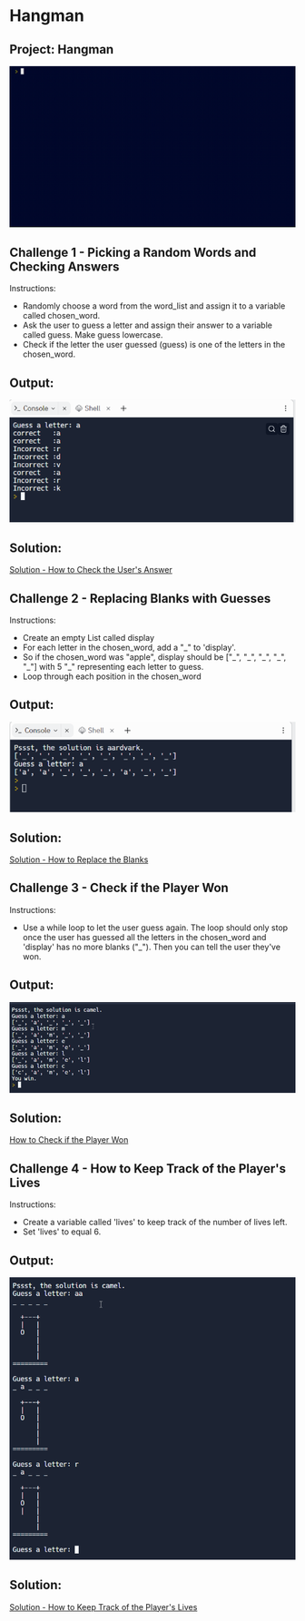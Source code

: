 # Hangman

## Project: Hangman
<img src="https://github.com/Jay-Jay23/Python-100-Days-Of-Code/blob/main/Projects/Day%207/hangman.gif" alt="hangman">


## Challenge 1 - Picking a Random Words and Checking Answers
Instructions:
<ul>
    <li>Randomly choose a word from the word_list and assign it to a variable called chosen_word.</li>
    <li>Ask the user to guess a letter and assign their answer to a variable called guess. Make guess lowercase.</li>
    <li>Check if the letter the user guessed (guess) is one of the letters in the chosen_word.</li>
</ul>
 
## Output:
<img src="https://github.com/Jay-Jay23/Python-100-Days-Of-Code/blob/main/Projects/Day%207/Logs/challeng%201.1.png" alt="challenge1">

## Solution:
<a href="https://github.com/Jay-Jay23/Python-100-Days-Of-Code/blob/main/Projects/Day%207/Logs/challenge%201.py">Solution - How to Check the User's Answer</a>


## Challenge 2 - Replacing Blanks with Guesses
Instructions:
<ul>
<li> Create an empty List called display</li>
<li>For each letter in the chosen_word, add a "_" to 'display'.</li>
<li>So if the chosen_word was "apple", display should be ["_", "_", "_", "_", "_"] with 5 "_" representing each letter to guess.</li>
<li>Loop through each position in the chosen_word</li>
</ul>
 
## Output:
<img src="https://github.com/Jay-Jay23/Python-100-Days-Of-Code/blob/main/Projects/Day%207/Logs/challeng%202.1.png" alt="exercise2">

## Solution:
<a href="https://github.com/Jay-Jay23/Python-100-Days-Of-Code/blob/main/Projects/Day%207/Logs/challenge%202.py">Solution - How to Replace the Blanks</a>

## Challenge 3 - Check if the Player Won
Instructions:
<ul>
<li> Use a while loop to let the user guess again. The loop should only stop once the user has guessed all the letters in the chosen_word and 'display' has no more blanks ("_"). Then you can tell the user they've won.</li>
</ul>
 
## Output:
<img src="https://github.com/Jay-Jay23/Python-100-Days-Of-Code/blob/main/Projects/Day%207/Logs/challeng%203.1.png" alt="exercise3">

## Solution:
<a href="https://github.com/Jay-Jay23/Python-100-Days-Of-Code/blob/main/Projects/Day%207/Logs/challenge%203.py">How to Check if the Player Won</a>

## Challenge 4 - How to Keep Track of the Player's Lives
Instructions:
<ul>
    <li> Create a variable called 'lives' to keep track of the number of lives left.</li>
<li>Set 'lives' to equal 6.</li>
</ul>
 
## Output:
<img src="https://github.com/Jay-Jay23/Python-100-Days-Of-Code/blob/main/Projects/Day%207/Logs/challeng%204.1.png" alt="exercise4">

## Solution:
<a href="https://github.com/Jay-Jay23/Python-100-Days-Of-Code/blob/main/Projects/Day%207/Logs/challenge%204.py">Solution - How to Keep Track of the Player's Lives</a>


